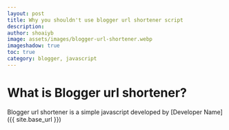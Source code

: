 ```yaml
---
layout: post
title: Why you shouldn't use blogger url shortener script
description: 
author: shoaiyb
image: assets/images/blogger-url-shortener.webp
imageshadow: true
toc: true
category: blogger, javascript
---
```


# What is Blogger url shortener?
Blogger url shortener is a simple javascript developed by [Developer Name]({{ site.base_url }})    

